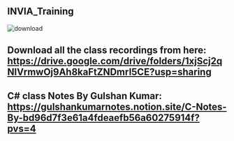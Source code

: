 ## INVIA_Training

![download](https://github.com/kunalshokeen051/INVIA_Training/assets/119399583/3fd4df82-19f9-4667-9e4e-31587b4d7c46)
## Download all the class recordings from here: https://drive.google.com/drive/folders/1xjScj2qNlVrmwOj9Ah8kaFtZNDmrI5CE?usp=sharing

## C# class Notes By Gulshan Kumar: https://gulshankumarnotes.notion.site/C-Notes-By-bd96d7f3e61a4fdeaefb56a60275914f?pvs=4

